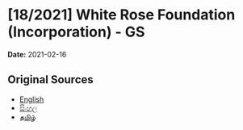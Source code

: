 # [18/2021] White Rose Foundation (Incorporation) - GS

**Date:** 2021-02-16

## Original Sources

- [English](https://documents.gov.lk/view/bills/2021/2/18-2021_E.pdf)
- [සිංහල](https://documents.gov.lk/view/bills/2021/2/18-2021_S.pdf)
- [தமிழ்](https://documents.gov.lk/view/bills/2021/2/18-2021_T.pdf)

